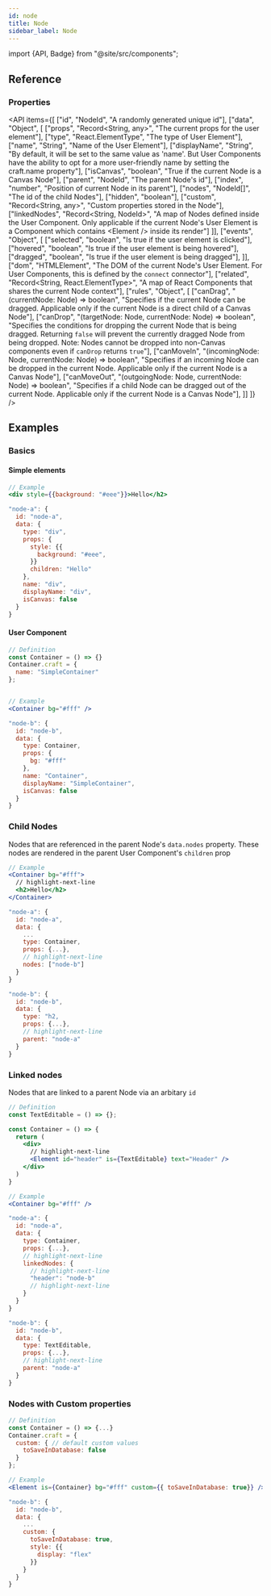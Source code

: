 ```yaml
---
id: node
title: Node
sidebar_label: Node
---
```


import {API, Badge} from "@site/src/components";

<Badge type="type" />


## Reference
### Properties
<API items={[
  ["id", "NodeId", "A randomly generated unique id"],
  ["data", "Object", [
    ["props", "Record<String, any>", "The current props for the user element"],
    ["type", "React.ElementType", "The type of User Element"],
    ["name", "String", "Name of the User Element"],
    ["displayName", "String", "By default, it will be set to the same value as 'name'. But User Components have the ability to opt for a more user-friendly name by setting the craft.name property"],
    ["isCanvas", "boolean", "True if the current Node is a Canvas Node"],
    ["parent", "NodeId", "The parent Node's id"],
    ["index", "number", "Position of current Node in its parent"],
    ["nodes", "NodeId[]", "The id of the child Nodes"],
    ["hidden", "boolean"],
    ["custom", "Record<String, any>", "Custom properties stored in the Node"],
    ["linkedNodes", "Record<String, NodeId>", "A map of Nodes defined inside the User Component. Only applicable if the current Node's User Element is a Component which contains &lt;Element /&gt; inside its render"]
  ]],
  ["events", "Object", [
    ["selected", "boolean", "Is true if the user element is clicked"],
    ["hovered", "boolean", "Is true if the user element is being hovered"],
    ["dragged", "boolean", "Is true if the user element is being dragged"],
  ]],
  ["dom", "HTMLElement", "The DOM of the current Node's User Element. For User Components, this is defined by the `connect` connector"],
  ["related", "Record<String, React.ElementType>", "A map of React Components that shares the current Node context"],
  ["rules", "Object", [
    ["canDrag", "(currentNode: Node) => boolean", "Specifies if the current Node can be dragged. Applicable only if the current Node is a direct child of a Canvas Node"],
    ["canDrop", "(targetNode: Node, currentNode: Node) => boolean", "Specifies the conditions for dropping the current Node that is being dragged. Returning `false` will prevent the currently dragged Node from being dropped. Note: Nodes cannot be dropped into non-Canvas components even if `canDrop` returns `true`"],
    ["canMoveIn", "(incomingNode: Node, currentNode: Node) => boolean", "Specifies if an incoming Node can be dropped in the current Node. Applicable only if the current Node is a Canvas Node"],
    ["canMoveOut", "(outgoingNode: Node, currentNode: Node) => boolean", "Specifies if a child Node can be dragged out of the current Node. Applicable only if the current Node is a Canvas Node"],
  ]]
]} />

## Examples

### Basics

#### Simple elements
```jsx
// Example
<div style={{background: "#eee"}}>Hello</h2>

"node-a": {
  id: "node-a",
  data: {
    type: "div",
    props: {
      style: {{
        background: "#eee",
      }}
      children: "Hello"
    },
    name: "div",
    displayName: "div",
    isCanvas: false
  }
}
```

#### User Component
```jsx
// Definition
const Container = () => {}
Container.craft = {
  name: "SimpleContainer"
};


// Example
<Container bg="#fff" />

"node-b": {
  id: "node-b",
  data: {
    type: Container,
    props: {
      bg: "#fff"
    },
    name: "Container",
    displayName: "SimpleContainer",
    isCanvas: false
  }
}
```

### Child Nodes

Nodes that are referenced in the parent Node's `data.nodes` property. These nodes are rendered in the parent User Component's `children` prop

```jsx
// Example
<Container bg="#fff">
  // highlight-next-line
  <h2>Hello</h2>
</Container>

"node-a": {
  id: "node-a",
  data: {
    ...
    type: Container,
    props: {...},
    // highlight-next-line
    nodes: ["node-b"]
  }
}

"node-b": {
  id: "node-b",
  data: {
    type: "h2,
    props: {...},
    // highlight-next-line
    parent: "node-a"
  }
}
```


### Linked nodes

Nodes that are linked to a parent Node via an arbitary `id`

```jsx
// Definition
const TextEditable = () => {};

const Container = () => {
  return (
    <div>
      // highlight-next-line
      <Element id="header" is={TextEditable} text="Header" />
    </div>
  )
}

// Example
<Container bg="#fff" />

"node-a": {
  id: "node-a",
  data: {
    type: Container,
    props: {...},
    // highlight-next-line
    linkedNodes: {
      // highlight-next-line
      "header": "node-b"
      // highlight-next-line
    }
  }
}

"node-b": {
  id: "node-b",
  data: {
    type: TextEditable,
    props: {...},
    // highlight-next-line
    parent: "node-a"
  }
}
```



### Nodes with Custom properties

```jsx
// Definition
const Container = () => {...}
Container.craft = {
  custom: { // default custom values
    toSaveInDatabase: false
  }
};

// Example
<Element is={Container} bg="#fff" custom={{ toSaveInDatabase: true}} />

"node-b": {
  id: "node-b",
  data: {
    ...
    custom: {
      toSaveInDatabase: true,
      style: {{
        display: "flex"
      }}
    }
  }
}
```